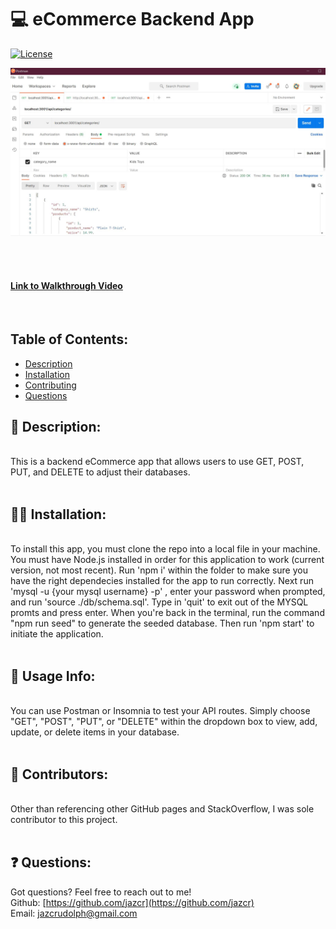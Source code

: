# :computer: eCommerce Backend App

[![License](https://img.shields.io/badge/License-MIT%20-blue.svg)](https://opensource.org/licenses/MIT)

![Screenshot of HTML page](https://github.com/jazcr/eCommerceApp/blob/b4a931619c7ee24fe96d23add16ce8f221e91460/Assets/ss.JPG)

<br>  
<br> 

#### [Link to Walkthrough Video](https://youtu.be/gOT98Jef75k)
<br>

## Table of Contents: 
*  [Description](#scroll-description)
*  [Installation](#man_mechanic-installation)
*  [Contributing](#couple-contributors)
*  [Questions](#-questions)



## :scroll: Description: 
<br>
This is a backend eCommerce app that allows users to use GET, POST, PUT, and DELETE to adjust their databases.<br>
<br>

## :man_mechanic: Installation:
<br>
To install this app, you must clone the repo into a local file in your machine. You must have Node.js installed in order for this application to work (current version, not most recent). Run 'npm i' within the folder to make sure you have the right dependecies installed for the app to run correctly. Next run 'mysql -u {your mysql username} -p' , enter your password when prompted, and run 'source ./db/schema.sql'. Type in 'quit' to exit out of the MYSQL promts and press enter. When you're back in the terminal, run the command "npm run seed" to generate the seeded database. Then run 'npm start' to initiate the application.
<br>
<br>

## :book: Usage Info:
<br>
You can use Postman or Insomnia to test your API routes. Simply choose "GET", "POST", "PUT", or "DELETE" within the dropdown box to view, add, update, or delete items in your database.<br>
<br>



## :couple: Contributors:
<br>
Other than referencing other GitHub pages and StackOverflow, I was sole contributor to this project. 

<br>
<br>


## ❓ Questions:

Got questions? Feel free to reach out to me!<br>
Github: [https://github.com/jazcr](https://github.com/jazcr)<br>
Email: [jazcrudolph@gmail.com](jazcrudolph@gmail.com)
